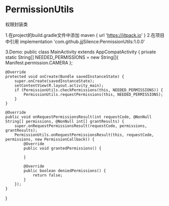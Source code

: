 # PermissionUtils

权限封装类

1.在project的build.gradle文件中添加
maven { url 'https://jitpack.io' }
2.在项目中引用
implementation 'com.github.jjjSilence:PermissionUtils:1.0.0'

3.Demo:
public class MainActivity extends AppCompatActivity {
    private static String[] NEEDED_PERMISSIONS = new String[]{
            Manifest.permission.CAMERA
    };

    @Override
    protected void onCreate(Bundle savedInstanceState) {
        super.onCreate(savedInstanceState);
        setContentView(R.layout.activity_main);
        if (PermissionUtils.checkPermissions(this, NEEDED_PERMISSIONS)) {
            PermissionUtils.requestPermissions(this, NEEDED_PERMISSIONS);
        }
    }

    @Override
    public void onRequestPermissionsResult(int requestCode, @NonNull String[] permissions, @NonNull int[] grantResults) {
        super.onRequestPermissionsResult(requestCode, permissions, grantResults);
        PermissionUtils.onRequestPermissionsResult(this, requestCode, permissions, new PermissionCallback() {
            @Override
            public void grantedPermissions() {

            }

            @Override
            public boolean deniedPermissions() {
                return false;
            }
        });
    }
}
